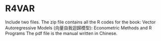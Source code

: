 # R4VAR
Include two files. 
The zip file contains all the R codes for the book: Vector Autoregressive Models  (向量自我迴歸模型): Econometric Methods and R Programs
The pdf file is the manual written in Chinese.
